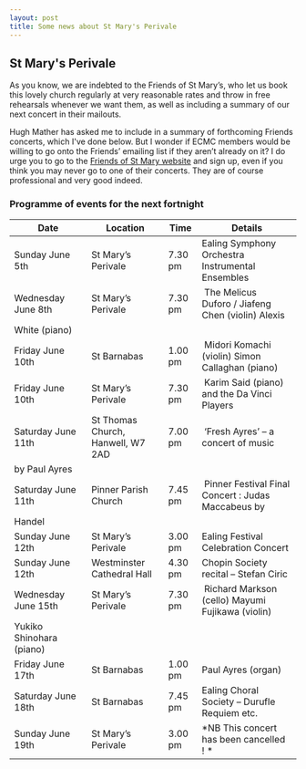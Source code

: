 ```yaml
---
layout: post
title: Some news about St Mary's Perivale
---
```

## St Mary's Perivale
As you know, we are indebted to the Friends of St Mary’s, who let us book this lovely church
regularly at very reasonable rates and throw in free rehearsals whenever we want them, as
well as including a summary of our next concert in their mailouts.

Hugh Mather has asked me to include in a summary of forthcoming Friends
concerts, which I've done below. But I wonder if ECMC members would
be willing to go onto the Friends’ emailing list if they aren’t already on it? 
I do urge you to go to the [Friends of St Mary website](http://www.st-marys-perivale.org.uk/friends-001.shtml) and
sign up, even if you think you may never go to one of their concerts. They are of course professional and very good indeed.


### Programme of events for the next fortnight

| Date | Location | Time | Details|
|------|----------|------|--------|
| Sunday June 5th | St Mary’s Perivale | 7.30 pm | Ealing Symphony Orchestra Instrumental Ensembles |
| Wednesday June 8th | St Mary’s Perivale | 7.30 pm | The Melicus Duforo / Jiafeng Chen (violin) Alexis
White (piano) |
| Friday June 10th | St Barnabas | 1.00 pm | Midori Komachi (violin) Simon Callaghan (piano) |
| Friday June 10th | St Mary’s Perivale | 7.30 pm | Karim Said (piano) and the Da Vinci Players |
| Saturday June 11th | St Thomas Church, Hanwell, W7 2AD | 7.00 pm | ‘Fresh Ayres’ – a concert of music
by Paul Ayres |
| Saturday June 11th | Pinner Parish Church | 7.45 pm | Pinner Festival Final Concert : Judas Maccabeus by
Handel |
| Sunday June 12th | St Mary’s Perivale | 3.00 pm | Ealing Festival Celebration Concert |
| Sunday June 12th | Westminster Cathedral Hall | 4.30 pm | Chopin Society recital – Stefan Ciric |
| Wednesday June 15th| St Mary’s Perivale | 7.30 pm | Richard Markson (cello) Mayumi Fujikawa (violin)
Yukiko Shinohara (piano) |
| Friday June 17th | St Barnabas | 1.00 pm | Paul Ayres (organ)|
| Saturday June 18th | St Barnabas | 7.45 pm | Ealing Choral Society – Durufle Requiem etc.| 
| Sunday June 19th | St Mary’s Perivale | 3.00 pm | *NB This concert has been cancelled ! * |